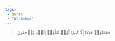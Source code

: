 ```yaml
---
tags: 
 - quran 
 - "Al-Anbya"
---
```


> فَجَعَلَهُمۡ جُذَٰذًا إِلَّا كَبِيرٗا لَّهُمۡ لَعَلَّهُمۡ إِلَيۡهِ يَرۡجِعُونَ
